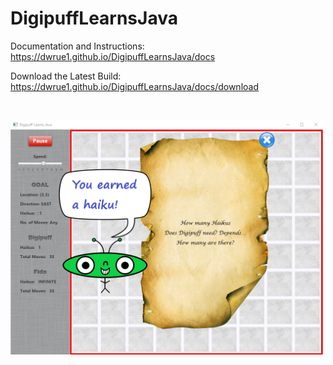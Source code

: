 # DigipuffLearnsJava

Documentation and Instructions:
https://dwrue1.github.io/DigipuffLearnsJava/docs

Download the Latest Build:
https://dwrue1.github.io/DigipuffLearnsJava/docs/download

<p>&nbsp;</p>

<img src="docs/img/earned-haiku.png" width="500">
